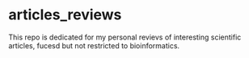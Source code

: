 # articles_reviews
This repo is dedicated for my personal revievs of interesting scientific articles, fucesd but not restricted to bioinformatics.
